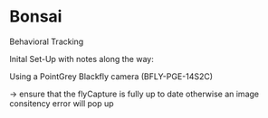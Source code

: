 # Bonsai
Behavioral Tracking


Inital Set-Up with notes along the way:

Using a PointGrey Blackfly camera (BFLY-PGE-14S2C)

-> ensure that the flyCapture is fully up to date otherwise an image consitency error will pop up

